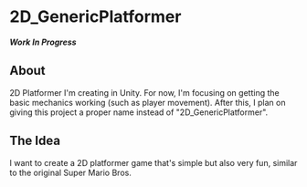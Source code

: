 # 2D_GenericPlatformer
***Work In Progress***

## About ##
2D Platformer I'm creating in Unity. For now, I'm focusing on getting the basic mechanics working (such as player movement). After this, I plan on giving this project a proper name instead of "2D_GenericPlatformer".

## The Idea ##
I want to create a 2D platformer game that's simple but also very fun, similar to the original Super Mario Bros. 
